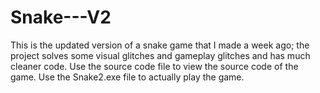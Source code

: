 # Snake---V2
This is the updated version of a snake game that I made a week ago; the project solves some visual glitches and gameplay glitches and has much cleaner code. Use the source code file to view the source code of the game. Use the Snake2.exe file to actually play the game.